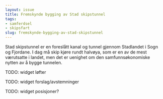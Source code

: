 ```yaml
---
layout: issue
title: Fremskynde bygging av Stad skipstunnel
tags:
- samferdsel
- skipsfart
slug: fremskynde-bygging-av-stad-skipstunnel
---
```


Stad skipstunnel er en foreslått kanal og tunnel gjennom Stadlandet i Sogn og Fjordane. I dag må skip kjøre rundt halvøya, som er en av de mest værutsatte i landet, men det er uenighet om den samfunnsøkonomiske nytten av å bygge tunnelen.

TODO: widget løfter

TODO: widget forslag/avstemninger

TODO: widget posisjoner?

